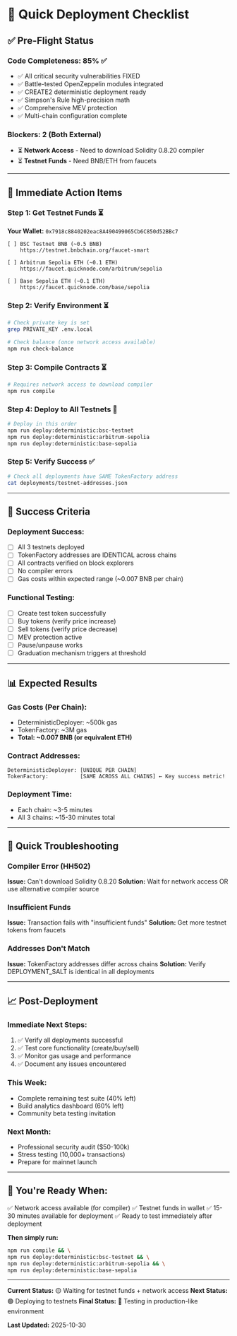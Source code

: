 # 🚀 Quick Deployment Checklist

## ✅ Pre-Flight Status

### Code Completeness: 85% ✅
- ✅ All critical security vulnerabilities FIXED
- ✅ Battle-tested OpenZeppelin modules integrated
- ✅ CREATE2 deterministic deployment ready
- ✅ Simpson's Rule high-precision math
- ✅ Comprehensive MEV protection
- ✅ Multi-chain configuration complete

### Blockers: 2 (Both External)
- ⏳ **Network Access** - Need to download Solidity 0.8.20 compiler
- ⏳ **Testnet Funds** - Need BNB/ETH from faucets

---

## 📝 Immediate Action Items

### Step 1: Get Testnet Funds ⏳
**Your Wallet:** `0x7918c8840202eac8A490499065Cb6C850d52BBc7`

```
[ ] BSC Testnet BNB (~0.5 BNB)
    https://testnet.bnbchain.org/faucet-smart

[ ] Arbitrum Sepolia ETH (~0.1 ETH)
    https://faucet.quicknode.com/arbitrum/sepolia

[ ] Base Sepolia ETH (~0.1 ETH)
    https://faucet.quicknode.com/base/sepolia
```

### Step 2: Verify Environment ⏳
```bash
# Check private key is set
grep PRIVATE_KEY .env.local

# Check balance (once network access available)
npm run check-balance
```

### Step 3: Compile Contracts ⏳
```bash
# Requires network access to download compiler
npm run compile
```

### Step 4: Deploy to All Testnets 🎯
```bash
# Deploy in this order
npm run deploy:deterministic:bsc-testnet
npm run deploy:deterministic:arbitrum-sepolia
npm run deploy:deterministic:base-sepolia
```

### Step 5: Verify Success ✅
```bash
# Check all deployments have SAME TokenFactory address
cat deployments/testnet-addresses.json
```

---

## 🎯 Success Criteria

### Deployment Success:
- [ ] All 3 testnets deployed
- [ ] TokenFactory addresses are IDENTICAL across chains
- [ ] All contracts verified on block explorers
- [ ] No compiler errors
- [ ] Gas costs within expected range (~0.007 BNB per chain)

### Functional Testing:
- [ ] Create test token successfully
- [ ] Buy tokens (verify price increase)
- [ ] Sell tokens (verify price decrease)
- [ ] MEV protection active
- [ ] Pause/unpause works
- [ ] Graduation mechanism triggers at threshold

---

## 📊 Expected Results

### Gas Costs (Per Chain):
- DeterministicDeployer: ~500k gas
- TokenFactory: ~3M gas
- **Total: ~0.007 BNB (or equivalent ETH)**

### Contract Addresses:
```
DeterministicDeployer: [UNIQUE PER CHAIN]
TokenFactory:          [SAME ACROSS ALL CHAINS] ← Key success metric!
```

### Deployment Time:
- Each chain: ~3-5 minutes
- All 3 chains: ~15-30 minutes total

---

## 🔧 Quick Troubleshooting

### Compiler Error (HH502)
**Issue:** Can't download Solidity 0.8.20
**Solution:** Wait for network access OR use alternative compiler source

### Insufficient Funds
**Issue:** Transaction fails with "insufficient funds"
**Solution:** Get more testnet tokens from faucets

### Addresses Don't Match
**Issue:** TokenFactory addresses differ across chains
**Solution:** Verify DEPLOYMENT_SALT is identical in all deployments

---

## 📈 Post-Deployment

### Immediate Next Steps:
1. ✅ Verify all deployments successful
2. ✅ Test core functionality (create/buy/sell)
3. ✅ Monitor gas usage and performance
4. ✅ Document any issues encountered

### This Week:
- Complete remaining test suite (40% left)
- Build analytics dashboard (60% left)
- Community beta testing invitation

### Next Month:
- Professional security audit ($50-100k)
- Stress testing (10,000+ transactions)
- Prepare for mainnet launch

---

## 🎉 You're Ready When:

✅ Network access available (for compiler)
✅ Testnet funds in wallet
✅ 15-30 minutes available for deployment
✅ Ready to test immediately after deployment

**Then simply run:**
```bash
npm run compile && \
npm run deploy:deterministic:bsc-testnet && \
npm run deploy:deterministic:arbitrum-sepolia && \
npm run deploy:deterministic:base-sepolia
```

---

**Current Status:** 🟡 Waiting for testnet funds + network access
**Next Status:** 🟢 Deploying to testnets
**Final Status:** 🎯 Testing in production-like environment

**Last Updated:** 2025-10-30
